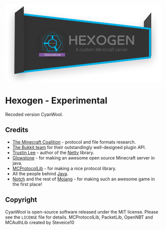 ![](https://raw.githubusercontent.com/DevWool/CyanWool/experimental/others/HEXOGEN_LOGO_REDESIGN_1.png)
# Hexogen - Experimental 

Recoded version CyanWool. 

Credits
-------
 * [The Minecraft Coalition](http://wiki.vg/) -
   protocol and file formats research.
 * [The Bukkit team](http://bukkit.org) for their outstandingly well-designed
   plugin API.
 * [Trustin Lee](http://gleamynode.net) - author of the
   [Netty](http://netty.io/) library.
 * [Glowstone](https://github.com/GlowstoneMC/Glowstone) - for making an awesome open source Minecraft server in java.
 * [MCProtocolLib](https://github.com/Steveice10/MCProtocolLib) - for making a nice protocol library. 
 * All the people behind [Java](http://java.oracle.com).
 * [Notch](http://mojang.com/notch) and the rest of
   [Mojang](http://mojang.com) - for making such an awesome game in the first
   place!

Copyright
---------
CyanWool is open-source software released under the MIT license. Please see
the `LICENSE` file for details.
MCProtocolLib, PacketLib, OpenNBT and MCAuthLib  created by Steveice10
